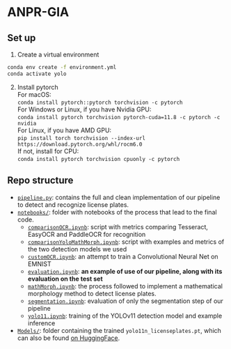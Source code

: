 # ANPR-GIA

## Set up
1. Create a virtual environment  
```bash
conda env create -f environment.yml
conda activate yolo
```
2. Install pytorch  
	For macOS:  
	`conda install pytorch::pytorch torchvision -c pytorch`  
	For Windows or Linux, if you have Nvidia GPU:  
	`conda install pytorch torchvision pytorch-cuda=11.8 -c pytorch -c nvidia`  
	For Linux, if you have AMD GPU:  
	`pip install torch torchvision --index-url https://download.pytorch.org/whl/rocm6.0`  
	If not, install for CPU:  
	`conda install pytorch torchvision cpuonly -c pytorch`  

## Repo structure
- [`pipeline.py`](pipeline.py): contains the full and clean implementation of our pipeline to detect and recognize license plates.  
- [`notebooks/`](notebooks/): folder with notebooks of the process that lead to the final code.
	- [`comparisonOCR.ipynb`](notebooks/comparisonOCR.ipynb): script with metrics comparing Tesseract, EasyOCR and PaddleOCR for recognition
	- [`comparisonYoloMathMorph.ipynb`](notebooks/comparisonYoloMathMorph.ipynb): script with examples and metrics of the two detection models we used
	- [`customOCR.ipynb`](notebooks/customOCR.ipynb): an attempt to train a Convolutional Neural Net on EMNIST
	- [`evaluation.ipynb`](notebooks/evaluation.ipynb): **an example of use of our pipeline, along with its evaluation on the test set**
	- [`mathMorph.ipynb`](notebooks/mathMorph.ipynb): the process followed to implement a mathematical morphology method to detect license plates.
	- [`segmentation.ipynb`](notebooks/segmentation.ipynb): evaluation of only the segmentation step of our pipeline
	- [`yolo11.ipynb`](notebooks/yolo11.ipynb): training of the YOLOv11 detection model and example inference
- [`Models/`](Models/): folder containing the trained `yolo11n_licenseplates.pt`, which can also be found [on HuggingFace](https://huggingface.co/Pikurrot/yolo11n-licenseplates).
